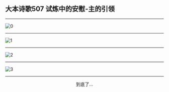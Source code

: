 
## 大本诗歌507 试炼中的安慰-主的引领
        
<div id="aplayer0"></div>

---

<img alt="0" data-original="/data/d0507/0">

---

<img alt="1" data-original="/data/d0507/1">

---

<img alt="2" data-original="/data/d0507/2">

---

<img alt="3" data-original="/data/d0507/3">

---

<p style="text-align: center">到底了...</p>

<script src="/js/dist-view.js"></script>

<script>
MAIN.id = 'd0507';
        
const ap0 = new APlayer({
    container: document.getElementById('aplayer0'),
    volume: 1,
    loop: 'none',
    preload: 'none',
    audio: [{
        name: '大本诗歌507.mp3',
        artist: '大本诗歌',
        url: 'https://res.wx.qq.com/voice/getvoice?mediaid=MzI0NTk3MDM5M18yMjQ3NDkzODQy',
        cover: '/favicon'
    }]
});
</script>
